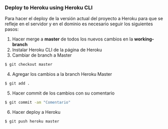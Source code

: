 ### Deploy to Heroku using Heroku CLI

Para hacer el deploy de la versión actual del proyecto a Heroku para que se refleje en el servidor y en el dominio es necesario seguir los siguientes pasos:

1. Hacer merge a **master** de todos los nuevos cambios en la **working-branch**
2. Instalar Heroku CLI de la página de Heroku
3. Cambiar de branch a Master
```bash
$ git checkout master
```
4. Agregar los cambios a la branch Heroku Master
```bash
$ git add .
```
5. Hacer commit de los cambios con su comentario
```bash
$ git commit -am "Comentario"
```
6. Hacer deploy a Heroku
```bash
$ git push heroku master
```